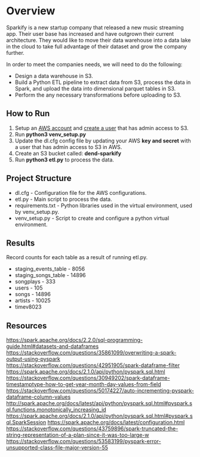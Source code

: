 # Overview

Sparkify is a new startup company that released a new music streaming app. Their user base has increased and have outgrown their current architecture. They would like to move their data warehouse into a data lake in the cloud to take full advantage of their dataset and grow the company further.

In order to meet the companies needs, we will need to do the following:
* Design a data warehouse in S3.
* Build a Python ETL pipeline to extract data from S3, process the data in Spark, and upload the data into dimensional parquet tables in S3.
* Perform the any necessary transformations before uploading to S3.

## How to Run
1. Setup an [AWS account](https://aws.amazon.com/premiumsupport/knowledge-center/create-and-activate-aws-account/) and [create a user](https://docs.aws.amazon.com/IAM/latest/UserGuide/getting-started_create-admin-group.html) that has admin access to S3.
2. Run **python3 venv_setup.py**
3. Update the dl.cfg config file by updating your AWS **key and secret** with a user that has admin access to S3 in AWS.
4. Create an S3 bucket called: **dend-sparkify**
5. Run **python3 etl.py** to process the data.

## Project Structure
* dl.cfg - Configuration file for the AWS configurations.
* etl.py - Main script to process the data.
* requirements.txt - Python libraries used in the virtual environment, used by venv_setup.py.
* venv_setup.py - Script to create and configure a python virtual environment.

## Results
Record counts for each table as a result of running etl.py.
* staging_events_table - 8056
* staging_songs_table - 14896
* songplays - 333
* users - 105
* songs - 14896
* artists - 10025
* timev8023


## Resources
https://spark.apache.org/docs/2.2.0/sql-programming-guide.html#datasets-and-dataframes
https://stackoverflow.com/questions/35861099/overwriting-a-spark-output-using-pyspark
https://stackoverflow.com/questions/42951905/spark-dataframe-filter
https://spark.apache.org/docs/2.1.0/api/python/pyspark.sql.html
https://stackoverflow.com/questions/30949202/spark-dataframe-timestamptype-how-to-get-year-month-day-values-from-field
https://stackoverflow.com/questions/50174227/auto-incrementing-pyspark-dataframe-column-values
http://spark.apache.org/docs/latest/api/python/pyspark.sql.html#pyspark.sql.functions.monotonically_increasing_id
https://spark.apache.org/docs/2.1.0/api/python/pyspark.sql.html#pyspark.sql.SparkSession
https://spark.apache.org/docs/latest/configuration.html
https://stackoverflow.com/questions/43759896/spark-truncated-the-string-representation-of-a-plan-since-it-was-too-large-w
https://stackoverflow.com/questions/53583199/pyspark-error-unsupported-class-file-major-version-55
